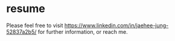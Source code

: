 # resume
Please feel free to visit https://www.linkedin.com/in/jaehee-jung-52837a2b5/ for further information, or reach me.
